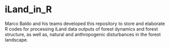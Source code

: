 # iLand_in_R

Marco Baldo and his teams developed this repository to store and elaborate R codes for processing iLand data outputs 
of forest dynamics and forest structure, as well as, natural and anthropogenic disturbances in the forest landscape.
